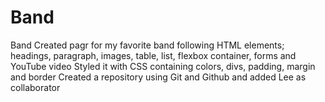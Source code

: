 # Band
 Band
Created pagr for my favorite band following HTML elements; headings, paragraph, images, table, list, flexbox container, forms and YouTube video
Styled it with CSS containing colors, divs, padding, margin and border
Created a repository using Git and Github and added Lee as collaborator

